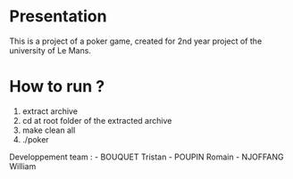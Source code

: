# Presentation
This is a project of a poker game, created for 2nd year project of the university of Le Mans.

# How to run ?
1) extract archive
2) cd at root folder of the extracted archive
3) make	clean all
4) ./poker

Developpement team :
	- BOUQUET Tristan
	- POUPIN Romain
	- NJOFFANG William

